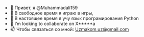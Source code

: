 - 👋 Привет, я @Muhammadali159 
- 👀 В свободное время я играю в игры, 
- 🌱 В настоящее время я учу язык програмирования Python
- 💞️ I’m looking to collaborate on X*****a
- 📫 Чтобы связаться со мной: Uzmakom.uz@gmail.com
